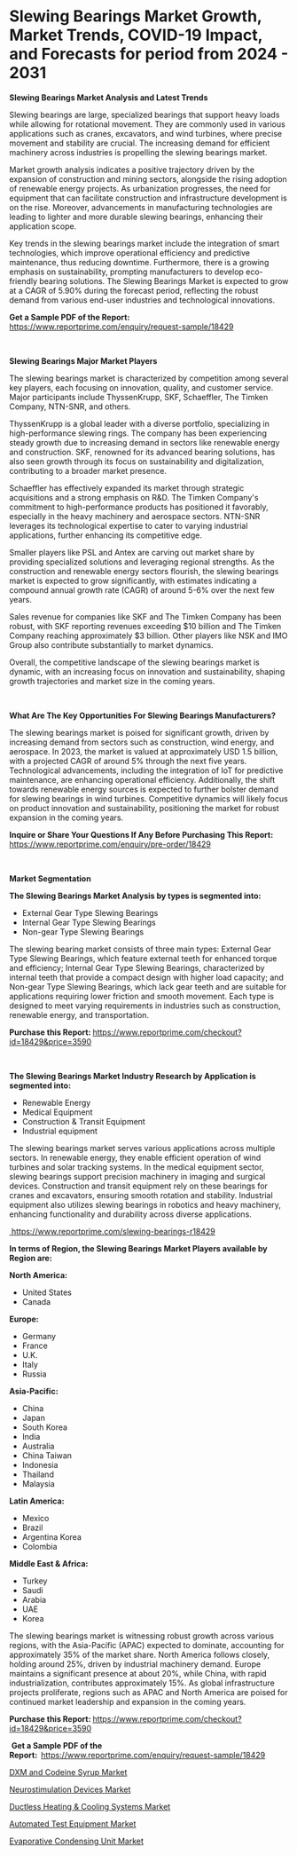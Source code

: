 <p><h1>Slewing Bearings Market Growth, Market Trends, COVID-19 Impact, and Forecasts for period from 2024 - 2031</h1></p><p><strong>Slewing Bearings Market Analysis and Latest Trends</strong></p>
<p><p>Slewing bearings are large, specialized bearings that support heavy loads while allowing for rotational movement. They are commonly used in various applications such as cranes, excavators, and wind turbines, where precise movement and stability are crucial. The increasing demand for efficient machinery across industries is propelling the slewing bearings market. </p><p>Market growth analysis indicates a positive trajectory driven by the expansion of construction and mining sectors, alongside the rising adoption of renewable energy projects. As urbanization progresses, the need for equipment that can facilitate construction and infrastructure development is on the rise. Moreover, advancements in manufacturing technologies are leading to lighter and more durable slewing bearings, enhancing their application scope. </p><p>Key trends in the slewing bearings market include the integration of smart technologies, which improve operational efficiency and predictive maintenance, thus reducing downtime. Furthermore, there is a growing emphasis on sustainability, prompting manufacturers to develop eco-friendly bearing solutions. The Slewing Bearings Market is expected to grow at a CAGR of 5.90% during the forecast period, reflecting the robust demand from various end-user industries and technological innovations.</p></p>
<p><strong>Get a Sample PDF of the Report:&nbsp;</strong> <a href="https://www.reportprime.com/enquiry/request-sample/18429?utm_campaign=1109&utm_medium=2&utm_source=Github&utm_content=ia&utm_term=21112024&utm_id=slewing-bearings">https://www.reportprime.com/enquiry/request-sample/18429</a></p>
<p>&nbsp;</p>
<p><strong>Slewing Bearings Major Market Players</strong></p>
<p><p>The slewing bearings market is characterized by competition among several key players, each focusing on innovation, quality, and customer service. Major participants include ThyssenKrupp, SKF, Schaeffler, The Timken Company, NTN-SNR, and others.</p><p>ThyssenKrupp is a global leader with a diverse portfolio, specializing in high-performance slewing rings. The company has been experiencing steady growth due to increasing demand in sectors like renewable energy and construction. SKF, renowned for its advanced bearing solutions, has also seen growth through its focus on sustainability and digitalization, contributing to a broader market presence.</p><p>Schaeffler has effectively expanded its market through strategic acquisitions and a strong emphasis on R&D. The Timken Company's commitment to high-performance products has positioned it favorably, especially in the heavy machinery and aerospace sectors. NTN-SNR leverages its technological expertise to cater to varying industrial applications, further enhancing its competitive edge.</p><p>Smaller players like PSL and Antex are carving out market share by providing specialized solutions and leveraging regional strengths. As the construction and renewable energy sectors flourish, the slewing bearings market is expected to grow significantly, with estimates indicating a compound annual growth rate (CAGR) of around 5-6% over the next few years.</p><p>Sales revenue for companies like SKF and The Timken Company has been robust, with SKF reporting revenues exceeding $10 billion and The Timken Company reaching approximately $3 billion. Other players like NSK and IMO Group also contribute substantially to market dynamics.</p><p>Overall, the competitive landscape of the slewing bearings market is dynamic, with an increasing focus on innovation and sustainability, shaping growth trajectories and market size in the coming years.</p></p>
<p>&nbsp;</p>
<p><strong>What Are The Key Opportunities For Slewing Bearings Manufacturers?</strong></p>
<p><p>The slewing bearings market is poised for significant growth, driven by increasing demand from sectors such as construction, wind energy, and aerospace. In 2023, the market is valued at approximately USD 1.5 billion, with a projected CAGR of around 5% through the next five years. Technological advancements, including the integration of IoT for predictive maintenance, are enhancing operational efficiency. Additionally, the shift towards renewable energy sources is expected to further bolster demand for slewing bearings in wind turbines. Competitive dynamics will likely focus on product innovation and sustainability, positioning the market for robust expansion in the coming years.</p></p>
<p><strong>Inquire or Share Your Questions If Any Before Purchasing This Report:</strong> <a href="https://www.reportprime.com/enquiry/pre-order/18429?utm_campaign=1109&utm_medium=2&utm_source=Github&utm_content=ia&utm_term=21112024&utm_id=slewing-bearings">https://www.reportprime.com/enquiry/pre-order/18429</a></p>
<p>&nbsp;</p>
<p><strong>Market Segmentation</strong></p>
<p><strong>The Slewing Bearings Market Analysis by types is segmented into:</strong></p>
<p><ul><li>External Gear Type Slewing Bearings</li><li>Internal Gear Type Slewing Bearings</li><li>Non-gear Type Slewing Bearings</li></ul></p>
<p><p>The slewing bearing market consists of three main types: External Gear Type Slewing Bearings, which feature external teeth for enhanced torque and efficiency; Internal Gear Type Slewing Bearings, characterized by internal teeth that provide a compact design with higher load capacity; and Non-gear Type Slewing Bearings, which lack gear teeth and are suitable for applications requiring lower friction and smooth movement. Each type is designed to meet varying requirements in industries such as construction, renewable energy, and transportation.</p></p>
<p><strong>Purchase this Report:&nbsp;</strong><a href="https://www.reportprime.com/checkout?id=18429&price=3590&utm_campaign=1109&utm_medium=2&utm_source=Github&utm_content=ia&utm_term=21112024&utm_id=slewing-bearings">https://www.reportprime.com/checkout?id=18429&price=3590</a></p>
<p>&nbsp;</p>
<p><strong>The Slewing Bearings Market Industry Research by Application is segmented into:</strong></p>
<p><ul><li>Renewable Energy</li><li>Medical Equipment</li><li>Construction & Transit Equipment</li><li>Industrial equipment</li></ul></p>
<p><p>The slewing bearings market serves various applications across multiple sectors. In renewable energy, they enable efficient operation of wind turbines and solar tracking systems. In the medical equipment sector, slewing bearings support precision machinery in imaging and surgical devices. Construction and transit equipment rely on these bearings for cranes and excavators, ensuring smooth rotation and stability. Industrial equipment also utilizes slewing bearings in robotics and heavy machinery, enhancing functionality and durability across diverse applications.</p></p>
<p><a href="https://www.reportprime.com/slewing-bearings-r18429?utm_campaign=1109&utm_medium=2&utm_source=Github&utm_content=ia&utm_term=21112024&utm_id=slewing-bearings">&nbsp;https://www.reportprime.com/slewing-bearings-r18429</a></p>
<p><strong>In terms of Region, the Slewing Bearings Market Players available by Region are:</strong></p>
<p>
    <p> <strong> North America: </strong>
        <ul>
            <li>United States</li>
            <li>Canada</li>
        </ul>
        </p> 
    <p> <strong> Europe: </strong>
        <ul>
            <li>Germany</li>
            <li>France</li>
            <li>U.K.</li>
            <li>Italy</li>
            <li>Russia</li>
        </ul>
        </p> 
    <p> <strong> Asia-Pacific: </strong>
        <ul>
            <li>China</li>
            <li>Japan</li>
            <li>South Korea</li>
            <li>India</li>
            <li>Australia</li>
            <li>China Taiwan</li>
            <li>Indonesia</li>
            <li>Thailand</li>
            <li>Malaysia</li>
        </ul>
        </p> 
    <p> <strong> Latin America: </strong>
        <ul>
            <li>Mexico</li>
            <li>Brazil</li>
            <li>Argentina Korea</li>
            <li>Colombia</li>
        </ul>
        </p> 
    <p> <strong> Middle East & Africa: </strong>
        <ul>
            <li>Turkey</li>
            <li>Saudi</li>
            <li>Arabia</li>
            <li>UAE</li>
            <li>Korea</li>
        </ul>
    </p>
    </p>
<p><p>The slewing bearings market is witnessing robust growth across various regions, with the Asia-Pacific (APAC) expected to dominate, accounting for approximately 35% of the market share. North America follows closely, holding around 25%, driven by industrial machinery demand. Europe maintains a significant presence at about 20%, while China, with rapid industrialization, contributes approximately 15%. As global infrastructure projects proliferate, regions such as APAC and North America are poised for continued market leadership and expansion in the coming years.</p></p>
<p><strong>Purchase this Report: </strong><a href="https://www.reportprime.com/checkout?id=18429&price=3590&utm_campaign=1109&utm_medium=2&utm_source=Github&utm_content=ia&utm_term=21112024&utm_id=slewing-bearings">https://www.reportprime.com/checkout?id=18429&price=3590</a></p>
<p>&nbsp;<strong>Get a Sample PDF of the Report:&nbsp;&nbsp;</strong><a href="https://www.reportprime.com/enquiry/request-sample/18429?utm_campaign=1109&utm_medium=2&utm_source=Github&utm_content=ia&utm_term=21112024&utm_id=slewing-bearings">https://www.reportprime.com/enquiry/request-sample/18429</a></p>
<p><strong></strong></p>
<p><p><a href="https://issuu.com/reportprime-2/docs/dxm-and-codeine-syrup-market-size-2_4ffe1897a545e7?utm_campaign=1109&utm_medium=2&utm_source=Github&utm_content=ia&utm_term=21112024&utm_id=slewing-bearings">DXM and Codeine Syrup Market</a></p><p><a href="https://issuu.com/reportprime-2/docs/neurostimulation-devices-market-siz_a47fd72d9adae5?utm_campaign=1109&utm_medium=2&utm_source=Github&utm_content=ia&utm_term=21112024&utm_id=slewing-bearings">Neurostimulation Devices Market</a></p><p><a href="https://www.linkedin.com/pulse/global-ductless-heating-cooling-systems-market-size-v7flc?utm_campaign=1109&utm_medium=2&utm_source=Github&utm_content=ia&utm_term=21112024&utm_id=slewing-bearings">Ductless Heating & Cooling Systems Market</a></p><p><a href="https://github.com/AshikRahman665/Market-Research-Report-List-1/blob/main/automated-test-equipment-market.md?utm_campaign=1109&utm_medium=2&utm_source=Github&utm_content=ia&utm_term=21112024&utm_id=slewing-bearings">Automated Test Equipment Market</a></p><p><a href="https://www.linkedin.com/pulse/evaporative-condensing-unit-market-from-20242031-in-depth-636fc?utm_campaign=1109&utm_medium=2&utm_source=Github&utm_content=ia&utm_term=21112024&utm_id=slewing-bearings">Evaporative Condensing Unit Market</a></p></p>